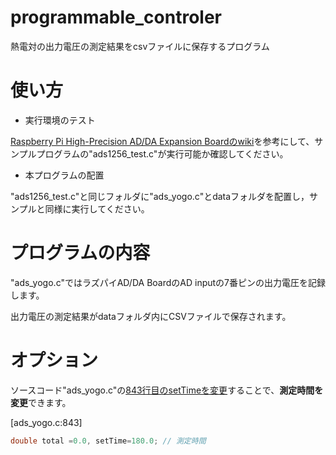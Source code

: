 # programmable_controler

熱電対の出力電圧の測定結果をcsvファイルに保存するプログラム

# 使い方

* 実行環境のテスト

 [Raspberry Pi High-Precision AD/DA Expansion Boardのwiki](https://www.waveshare.com/wiki/High-Precision_AD/DA_Board)を参考にして、サンプルプログラムの"ads1256_test.c"が実行可能か確認してください。

* 本プログラムの配置

"ads1256_test.c"と同じフォルダに"ads_yogo.c"とdataフォルダを配置し，サンプルと同様に実行してください。

# プログラムの内容

"ads_yogo.c"ではラズパイAD/DA BoardのAD inputの7番ピンの出力電圧を記録します。

出力電圧の測定結果がdataフォルダ内にCSVファイルで保存されます。

# オプション

ソースコード"ads_yogo.c"の<u>843行目のsetTimeを変更</u>することで、**測定時間を変更**できます。

[ads_yogo.c:843]
```C
double total =0.0, setTime=180.0; // 測定時間
```